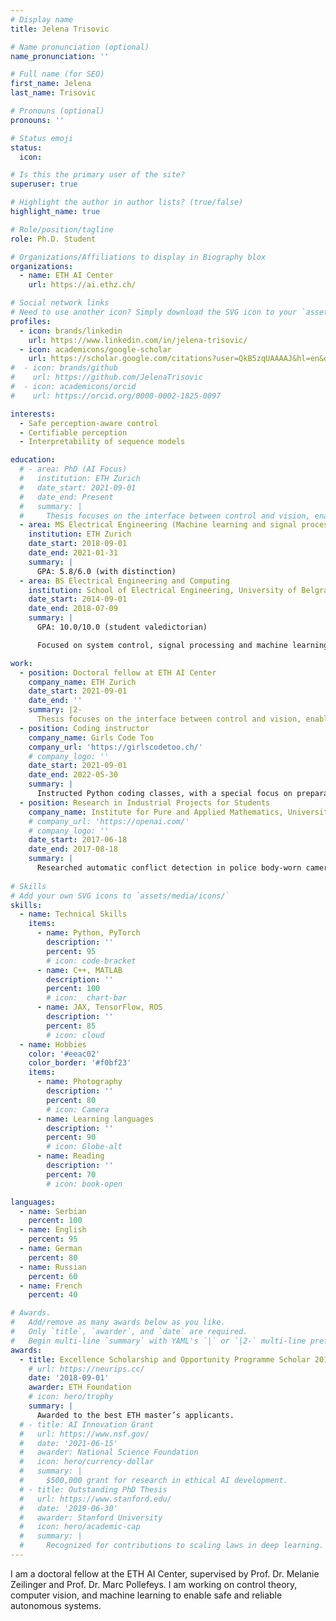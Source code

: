 ```yaml
---
# Display name
title: Jelena Trisovic

# Name pronunciation (optional)
name_pronunciation: ''

# Full name (for SEO)
first_name: Jelena
last_name: Trisovic

# Pronouns (optional)
pronouns: ''

# Status emoji
status:
  icon:

# Is this the primary user of the site?
superuser: true

# Highlight the author in author lists? (true/false)
highlight_name: true

# Role/position/tagline
role: Ph.D. Student

# Organizations/Affiliations to display in Biography blox
organizations:
  - name: ETH AI Center
    url: https://ai.ethz.ch/

# Social network links
# Need to use another icon? Simply download the SVG icon to your `assets/media/icons/` folder.
profiles:
  - icon: brands/linkedin
    url: https://www.linkedin.com/in/jelena-trisovic/
  - icon: academicons/google-scholar
    url: https://scholar.google.com/citations?user=QkB5zqUAAAAJ&hl=en&oi=sra
#  - icon: brands/github
#    url: https://github.com/JelenaTrisovic
#  - icon: academicons/orcid
#    url: https://orcid.org/0000-0002-1825-0097

interests:
  - Safe perception-aware control
  - Certifiable perception 
  - Interpretability of sequence models

education:
  # - area: PhD (AI Focus)
  #   institution: ETH Zurich
  #   date_start: 2021-09-01
  #   date_end: Present
  #   summary: |
  #     Thesis focuses on the interface between control and vision, enabling safe perception-aware control of autonomous systems.
  - area: MS Electrical Engineering (Machine learning and signal processing focus)
    institution: ETH Zurich
    date_start: 2018-09-01
    date_end: 2021-01-31
    summary: |
      GPA: 5.8/6.0 (with distinction)
  - area: BS Electrical Engineering and Computing
    institution: School of Electrical Engineering, University of Belgrade
    date_start: 2014-09-01
    date_end: 2018-07-09
    summary: |
      GPA: 10.0/10.0 (student valedictorian)

      Focused on system control, signal processing and machine learning.

work:
  - position: Doctoral fellow at ETH AI Center
    company_name: ETH Zurich
    date_start: 2021-09-01
    date_end: ''
    summary: |2-
      Thesis focuses on the interface between control and vision, enabling safe perception-aware control of autonomous systems.
  - position: Coding instructor
    company_name: Girls Code Too
    company_url: 'https://girlscodetoo.ch/'
    # company_logo: ''
    date_start: 2021-09-01
    date_end: 2022-05-30
    summary: |
      Instructed Python coding classes, with a special focus on preparation for the Swiss Informatics Olympiad.
  - position: Research in Industrial Projects for Students
    company_name: Institute for Pure and Applied Mathematics, University of California Los Angeles
    # company_url: 'https://openai.com/'
    # company_logo: ''
    date_start: 2017-06-18
    date_end: 2017-08-18
    summary: |
      Researched automatic conflict detection in police body-worn camera audio, developing a novel method combining adaptive noise removal, ML-based speech segmentation, and conflict measures from phrase repetition and intensity
  
# Skills
# Add your own SVG icons to `assets/media/icons/`
skills:
  - name: Technical Skills
    items:
      - name: Python, PyTorch
        description: ''
        percent: 95
        # icon: code-bracket
      - name: C++, MATLAB
        description: ''
        percent: 100
        # icon:  chart-bar
      - name: JAX, TensorFlow, ROS
        description: ''
        percent: 85
        # icon: cloud
  - name: Hobbies
    color: '#eeac02'
    color_border: '#f0bf23'
    items:
      - name: Photography
        description: ''
        percent: 80
        # icon: Camera
      - name: Learning languages
        description: ''
        percent: 90
        # icon: Globe-alt
      - name: Reading
        description: ''
        percent: 70
        # icon: book-open

languages:
  - name: Serbian
    percent: 100
  - name: English
    percent: 95
  - name: German
    percent: 80
  - name: Russian
    percent: 60
  - name: French
    percent: 40

# Awards.
#   Add/remove as many awards below as you like.
#   Only `title`, `awarder`, and `date` are required.
#   Begin multi-line `summary` with YAML's `|` or `|2-` multi-line prefix and indent 2 spaces below.
awards:
  - title: Excellence Scholarship and Opportunity Programme Scholar 2018
    # url: https://neurips.cc/
    date: '2018-09-01'
    awarder: ETH Foundation
    # icon: hero/trophy
    summary: |
      Awarded to the best ETH master’s applicants.
  # - title: AI Innovation Grant
  #   url: https://www.nsf.gov/
  #   date: '2021-06-15'
  #   awarder: National Science Foundation
  #   icon: hero/currency-dollar
  #   summary: |
  #     $500,000 grant for research in ethical AI development.
  # - title: Outstanding PhD Thesis
  #   url: https://www.stanford.edu/
  #   date: '2019-06-30'
  #   awarder: Stanford University
  #   icon: hero/academic-cap
  #   summary: |
  #     Recognized for contributions to scaling laws in deep learning.
---
```


I am a doctoral fellow at the ETH AI Center, supervised by Prof. Dr. Melanie Zeilinger and Prof. Dr. Marc Pollefeys. I am working on control theory, computer vision, and machine learning to enable safe and reliable autonomous systems.
